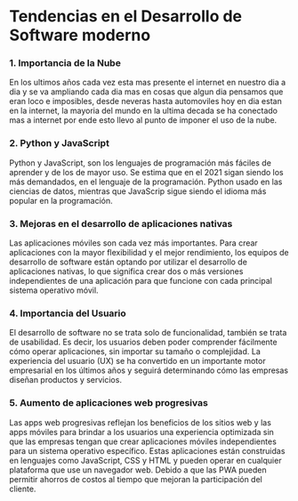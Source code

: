 # Tendencias en el Desarrollo de Software moderno

### 1. Importancia de la Nube

En los ultimos años cada vez esta mas presente el internet en nuestro dia a dia y se va ampliando cada dia mas en cosas que algun dia pensamos que eran loco e imposibles, 
desde neveras hasta automoviles hoy en dia estan en la internet, la mayoria del mundo en la ultima decada se ha conectado mas a internet por ende esto llevo al punto de imponer
el uso de la nube.

### 2. Python y JavaScript

Python y JavaScript, son los lenguajes de programación más fáciles de aprender y de los de mayor uso. Se estima que en el 2021 sigan siendo los más demandados, en el lenguaje
de la programación. Python usado en las ciencias de datos, mientras que JavaScrip sigue siendo el idioma más popular en la programación.

### 3. Mejoras en el desarrollo de aplicaciones nativas

Las aplicaciones móviles son cada vez más importantes. Para crear aplicaciones con la mayor flexibilidad y el mejor rendimiento, los equipos de desarrollo de software están
optando por utilizar el desarrollo de aplicaciones nativas, lo que significa crear dos o más versiones independientes de una aplicación para que funcione con cada principal 
sistema operativo móvil.

### 4. Importancia del Usuario

El desarrollo de software no se trata solo de funcionalidad, también se trata de usabilidad. Es decir, los usuarios deben poder comprender fácilmente cómo operar aplicaciones,
sin importar su tamaño o complejidad. La experiencia del usuario (UX) se ha convertido en un importante motor empresarial en los últimos años y seguirá determinando cómo las
empresas diseñan productos y servicios.

### 5. Aumento de aplicaciones web progresivas

Las apps web progresivas reflejan los beneficios de los sitios web y las apps móviles para brindar a los usuarios una experiencia optimizada sin que las empresas tengan que
crear aplicaciones móviles independientes para un sistema operativo específico. Estas aplicaciones están construidas en lenguajes como JavaScript, CSS y HTML y pueden operar
en cualquier plataforma que use un navegador web. Debido a que las PWA pueden permitir ahorros de costos al tiempo que mejoran la participación del cliente.
